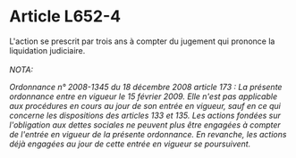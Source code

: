 # Article L652-4

L'action se prescrit par trois ans à compter du jugement qui prononce la liquidation judiciaire.<br/><br/><i>NOTA:<p>Ordonnance n° 2008-1345 du 18 décembre 2008 article 173 : La présente ordonnance entre en vigueur le 15 février 2009. Elle n'est pas applicable aux procédures en cours au jour de son entrée en vigueur, sauf en ce qui concerne les dispositions des articles 133 et 135. Les actions fondées sur l'obligation aux dettes sociales ne peuvent plus être engagées à compter de l'entrée en vigueur de la présente ordonnance. En revanche, les actions déjà engagées au jour de cette entrée en vigueur se poursuivent.</p></i>